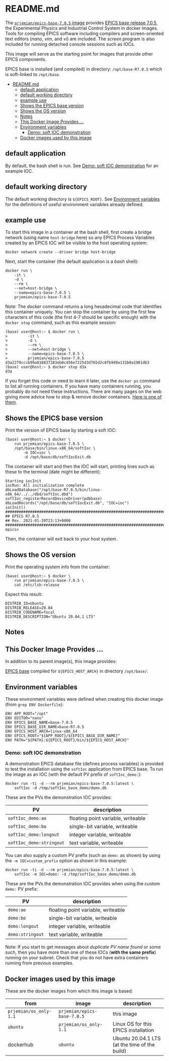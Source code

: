 # README.md

The [`prjemian/epics-base-7.0.5`
image](https://hub.docker.com/r/prjemian/epics-base-7.0.5/tags)
provides [EPICS base release
7.0.5](https://epics.anl.gov/base/R7-0/5.php), the Experimental
Physics and Industrial Control System in docker images. Tools for
compiling EPICS software including compilers and screen-oriented text
editors (*nano*, *vim*, and *vi*) are included. The *screen* program is
also included for running detached console sessions such as IOCs.

This image will serve as the starting point for images
that provide other EPICS components.

EPICS base is installed (and compiled) in directory:
`/opt/base-R7.0.5` which is soft-linked to `/opt/base`.

- [README.md](#readmemd)
  - [default application](#default-application)
  - [default working directory](#default-working-directory)
  - [example use](#example-use)
  - [Shows the EPICS base version](#shows-the-epics-base-version)
  - [Shows the OS version](#shows-the-os-version)
  - [Notes](#notes)
  - [This Docker Image Provides ...](#this-docker-image-provides-)
  - [Environment variables](#environment-variables)
    - [Demo: soft IOC demonstration](#demo-soft-ioc-demonstration)
  - [Docker images used by this image](#docker-images-used-by-this-image)

## default application

By default, the bash shell is run.  See [Demo: soft IOC
demonstration](#demo-soft-ioc-demonstration) for an example IOC.

## default working directory

The default working directory is `${EPICS_ROOT}`.  See [Environment
variables](#environment-variables) for the definitions of useful
environment variables already defined.

## example use

To start this image in a container at the bash shell, first create a
bridge network (using name `host-bridge` here) so any EPICS Process
Variables created by an EPICS IOC will be visible to the host operating
system:

    docker network create --driver bridge host-bridge

Next, start the container (the default application is a *bash* shell):

    docker run \
        -it \
        -d \
        --rm \
        --net=host-bridge \
        --name=epics-base-7.0.5 \
        prjemian/epics-base-7.0.5

Note: The *docker* command returns a long hexadecimal code that
identifies this container uniquely.  You can stop the container by using
the first few characters of this code (the first 4-7 should be specific
enough) with the `docker stop` command, such as this example session:

    (base) user@host:~ $ docker run \
    >         -it \
    >         -d \
    >         --rm \
    >         --net=host-bridge \
    >         --name=epics-base-7.0.5 \
    >         prjemian/epics-base-7.0.5
    d3a2279cccb99a818837283eb0c456e7225d3d765d2c8fb949e131b0a1901d63
    (base) user@host:~ $ docker stop d3a
    d3a

If you forget this code or need to learn it later, use the `docker ps`
command to list all running containers.  If you have many containers
running, you probably do not need these instructions.  There are many
pages on the web giving more advice how to stop & remove docker
containers. [Here is one of
them](https://linuxhandbook.com/remove-docker-containers/).


## Shows the EPICS base version

Print the version of EPICS base by starting a soft IOC:

    (base) user@host:~ $ docker \
        run prjemian/epics-base-7.0.5 \
        /opt/base/bin/linux-x86_64/softIoc \
            -m IOC=ioc \
            -d /opt/base/db/softIocExit.db

The container will start and then the IOC will start, printing lines
such as these to the terminal (date might be different):

    Starting iocInit
    iocRun: All initialization complete
    dbLoadDatabase("/opt/base-R7.0.5/bin/linux-x86_64/../../dbd/softIoc.dbd")
    softIoc_registerRecordDeviceDriver(pdbbase)
    dbLoadRecords("/opt/base/db/softIocExit.db", "IOC=ioc")
    iocInit()
    ############################################################################
    ## EPICS R7.0.5
    ## Rev. 2021-01-20T23:13+0000
    ############################################################################
    epics>

Then, the container will exit back to your host system.

## Shows the OS version

Print the operating system info from the container:

    (base) user@host:~ $ docker \
        run prjemian/epics-base-7.0.5 \
        cat /etc/lsb-release

Expect this result:

    DISTRIB_ID=Ubuntu
    DISTRIB_RELEASE=20.04
    DISTRIB_CODENAME=focal
    DISTRIB_DESCRIPTION="Ubuntu 20.04.1 LTS"

## Notes


## This Docker Image Provides ...

In addition to its parent image(s), this image provides:

[EPICS base](https://epics.anl.gov/base/index.php) compiled for
`${EPICS_HOST_ARCH}` in directory  `/opt/base/`.

## Environment variables

These environment variables were defined when creating this docker image
(from `grep ENV Dockerfile`):

    ENV APP_ROOT="/opt"
    ENV EDITOR="nano"
    ENV EPICS_BASE_NAME=base-7.0.5
    ENV EPICS_BASE_DIR_NAME=base-R7.0.5
    ENV EPICS_HOST_ARCH=linux-x86_64
    ENV EPICS_ROOT="${APP_ROOT}/${EPICS_BASE_DIR_NAME}"
    ENV PATH="${PATH}:${EPICS_ROOT}/bin/${EPICS_HOST_ARCH}"

### Demo: soft IOC demonstration

A demonstration EPICS database file (defines process variables) is
provided to test the installation using the `softIoc` application from
EPICS base.  To run the image as an IOC (with the default PV prefix
of `softIoc_demo:`):

    docker run -ti -d --rm prjemian/epics-base-7.0.5:latest \
        softIoc -d /tmp/softIoc_base_demo/demo.db

These are the PVs the demonstration IOC provides:

PV | description
---- | ----
`softIoc_demo:ao` | floating point variable, writeable
`softIoc_demo:bo` | single-bit variable, writeable
`softIoc_demo:longout` | integer variable, writeable
`softIoc_demo:stringout` | text variable, writeable

You can also supply a custom PV prefix (such as `demo:` as shown) by
using the `-m IOC=custom_prefix` option as shown in this example:

    docker run -ti -d --rm prjemian/epics-base-7.0.5:latest \
        softIoc -m IOC=demo: -d /tmp/softIoc_base_demo/demo.db

These are the PVs the demonstration IOC provides when using the custom
`demo:` PV prefix:

PV | description
---- | ----
`demo:ao` | floating point variable, writeable
`demo:bo` | single-bit variable, writeable
`demo:longout` | integer variable, writeable
`demo:stringout` | text variable, writeable

Note:  If you start to get messages about *duplicate PV name found* or
some such, then you have more than one of these IOCs (**with the same
prefix**) running on your subnet.  Check that you do not have extra
containers running from previous examples.

## Docker images used by this image

These are the docker images from which this image is based:

from | image | description
--- | --- | ---
`prjemian/os_only-1.1` | `prjemian/epics-base-7.0.5` |  this image
`ubuntu` | `prjemian/os_only-1.1` | Linux OS for this EPICS installation
dockerhub | `ubuntu` | Ubuntu 20.04.1 LTS (at the time of the build)
